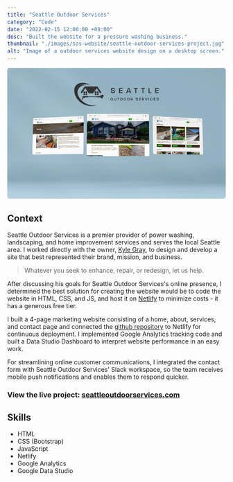```yaml
---
title: "Seattle Outdoor Services"
category: "Code"
date: "2022-02-15 12:00:00 +09:00"
desc: "Built the website for a pressure washing business."
thumbnail: "./images/sos-website/seattle-outdoor-services-project.jpg"
alt: "Image of a outdoor services website design on a desktop screen."
---
```


<img src="./images/sos-website/seattle-outdoor-services-project.jpg"
     alt="Image of a outdoor services website design on a desktop screen."
     style="border-radius: 5px;" />

## Context

Seattle Outdoor Services is a premier provider of power washing, landscaping, and home improvement services and serves the local Seattle area. I worked directly with the owner, [Kyle Gray](https://www.linkedin.com/in/kyleandrewgray/), to design and develop a site that best represented their brand, mission, and business.

> Whatever you seek to enhance, repair, or redesign, let us help.

After discussing his goals for Seattle Outdoor Services's online presence, I determined the best solution for creating the website would be to code the website in HTML, CSS, and JS, and host it on [Netlify](https://www.netlify.com/) to minimize costs - it has a generous free tier.

I built a 4-page marketing website consisting of a home, about, services, and contact page and connected the [github repository](https://github.com/taishiwalden/seattle-outdoor-services) to Netlify for continuous deployment. I implemented Google Analytics tracking code and built a Data Studio Dashboard to interpret website performance in an easy work.

For streamlining online customer communications, I integrated the contact form with Seattle Outdoor Services' Slack workspace, so the team receives mobile push notifications and enables them to respond quicker.

### View the live project: [seattleoutdoorservices.com](https://www.seattleoutdoorservices.com/)

## Skills

- HTML
- CSS (Bootstrap)
- JavaScript
- Netlify
- Google Analytics
- Google Data Studio
